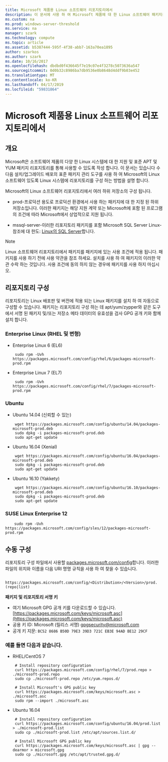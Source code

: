 ```yaml
---
title: Microsoft 제품용 Linux 소프트웨어 리포지토리에서
description: 이 문서에 사용 하 여 Microsoft 제품에 대 한 Linux 소프트웨어 패키지를 설치 하는 방법을 설명 합니다.
ms.custom: na
ms.prod: windows-server-threshold
ms.service: na
manager: szark
ms.technology: compute
ms.topic: article
ms.assetid: b5387444-595f-4f38-abb7-163a70ea1895
author: szarkos
ms.author: szark
ms.date: 10/16/2017
ms.openlocfilehash: dbdbd0f436645f7e19c07e4f3278c5073636a547
ms.sourcegitcommit: 0d0b32c8986ba7db9536e0b8648d4ddf9b03e452
ms.translationtype: MT
ms.contentlocale: ko-KR
ms.lasthandoff: 04/17/2019
ms.locfileid: "59831864"
---
```

# <a name="linux-software-repository-for-microsoft-products"></a>Microsoft 제품용 Linux 소프트웨어 리포지토리에서

## <a name="overview"></a>개요
Microsoft은 소프트웨어 제품의 다양 한 Linux 시스템에 대 한 지원 및 표준 APT 및 YUM 패키지 리포지토리를 통해 사용할 수 있도록 작성 합니다. 이 문서는 있습니다 수 다음 설치/업그레이드 배포의 표준 패키지 관리 도구를 사용 하 여 Microsoft의 Linux 소프트웨어 있도록 Linux 시스템에 리포지토리를 구성 하는 방법을 설명 합니다.

Microsoft의 Linux 소프트웨어 리포지토리에서 여러 하위 저장소의 구성 됩니다.

 - prod-프로덕션 용도로 프로덕션 환경에서 사용 하는 패키지에 대 한 지정 된 하위 저장소입니다. 이러한 패키지는 해당 지원 계약 또는 Microsoft에 포함 된 프로그램의 조건에 따라 Microsoft에서 상업적으로 지원 됩니다.

 - mssql-server-이러한 리포지토리 패키지를 포함 Microsoft SQL Server Linux-참조에 대 한도: [Linux의 SQL Server](https://www.microsoft.com/en-us/sql-server/sql-server-vnext-including-Linux)합니다.

>[!Note]
Linux 소프트웨어 리포지토리에서 패키지를 패키지에 있는 사용 조건에 적용 됩니다. 패키지를 사용 하기 전에 사용 약관을 참조 하세요. 설치를 사용 하 여 패키지의 이러한 약관 수락 하는 것입니다. 사용 조건에 동의 하지 않는 경우에 패키지를 사용 하지 마십시오.


## <a name="configuring-the-repositories"></a>리포지토리 구성
리포지토리는 Linux 배포판 및 버전에 적용 되는 Linux 패키지를 설치 하 여 자동으로 구성할 수 있습니다. 패키지는 리포지토리 구성 하는 데 apt/yum/zypper와 같은 도구에서 서명 된 패키지 및/또는 저장소 메타 데이터의 유효성을 검사 GPG 공개 키와 함께 설치 합니다.

### <a name="enterprise-linux-rhel-and-variants"></a>Enterprise Linux (RHEL 및 변형)

 - Enterprise Linux 6 (EL6)

        sudo rpm -Uvh https://packages.microsoft.com/config/rhel/6/packages-microsoft-prod.rpm

 - Enterprise Linux 7 (EL7)

        sudo rpm -Uvh https://packages.microsoft.com/config/rhel/7/packages-microsoft-prod.rpm


### <a name="ubuntu"></a>Ubuntu

 - Ubuntu 14.04 (신뢰할 수 있는)

        wget https://packages.microsoft.com/config/ubuntu/14.04/packages-microsoft-prod.deb
        sudo dpkg -i packages-microsoft-prod.deb
        sudo apt-get update

 - Ubuntu 16.04 (Xenial)

        wget https://packages.microsoft.com/config/ubuntu/16.04/packages-microsoft-prod.deb
        sudo dpkg -i packages-microsoft-prod.deb
        sudo apt-get update

 - Ubuntu 16.10 (Yakkety)

        wget https://packages.microsoft.com/config/ubuntu/16.10/packages-microsoft-prod.deb
        sudo dpkg -i packages-microsoft-prod.deb
        sudo apt-get update


### <a name="suse-linux-enterprise-12"></a>SUSE Linux Enterprise 12

        sudo rpm -Uvh https://packages.microsoft.com/config/sles/12/packages-microsoft-prod.rpm


## <a name="manual-configuration"></a>수동 구성
리포지토리 구성 파일에서 사용할 [packages.microsoft.com/config](https://packages.microsoft.com/config/)합니다. 이러한 파일의 위치와 이름을 다음 URI 명명 규칙을 사용 하 여 찾을 수 있습니다.

        https://packages.microsoft.com/config/<Distribution>/<Version>/prod.(repo|list)

**패키지 및 리포지토리 서명 키**

 - 여기 Microsoft GPG 공개 키를 다운로드할 수 있습니다. [https://packages.microsoft.com/keys/microsoft.asc](https://packages.microsoft.com/keys/microsoft.asc)
 - 공용 키 ID: Microsoft (릴리스 서명) <gpgsecurity@microsoft.com>
 - 공개 키 지문: `BC52 8686 B50D 79E3 39D3 721C EB3E 94AD BE12 29CF`

### <a name="examples"></a>예를 들면 다음과 같습니다.

 - RHEL/CentOS 7

        # Install repository configuration
        curl https://packages.microsoft.com/config/rhel/7/prod.repo > ./microsoft-prod.repo
        sudo cp ./microsoft-prod.repo /etc/yum.repos.d/

        # Install Microsoft's GPG public key
        curl https://packages.microsoft.com/keys/microsoft.asc > ./microsoft.asc
        sudo rpm --import ./microsoft.asc

 - Ubuntu 16.04

        # Install repository configuration
        curl https://packages.microsoft.com/config/ubuntu/16.04/prod.list > ./microsoft-prod.list
        sudo cp ./microsoft-prod.list /etc/apt/sources.list.d/

        # Install Microsoft GPG public key
        curl https://packages.microsoft.com/keys/microsoft.asc | gpg --dearmor > microsoft.gpg
        sudo cp ./microsoft.gpg /etc/apt/trusted.gpg.d/



